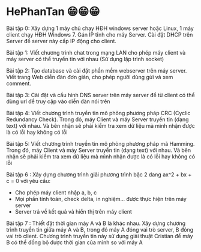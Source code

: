 # HePhanTan 😁😁😁

Bài tập 0: Xây dựng 1 máy chủ chạy HĐH windows server hoặc Linux, 1 máy client chạy HĐH Windows 7. Gán IP tĩnh cho máy Server. Cài đặt DHCP trên Server để server này cấp IP động cho client. 

Bài tập 1: Viết chương trình chat trong mạng LAN cho phép máy client và máy server có thể truyền tin với nhau (Sử dụng lập trình socket)

Bài tập 2: Tạo database và cài đặt phần mềm webserver trên máy server. Viết trang Web diễn đàn đơn giản, cho phép người dùng gửi và xem comment.

Bài tập 3: Cài đặt và cấu hình DNS server trên máy server để từ client có thể dùng url để truy cập vào diễn đàn nói trên

Bài tập 4: Viết chương trình truyền tin mô phỏng phương pháp CRC (Cyclic Redundancy Check). Trong đó, máy Client và máy Server truyền tin (dạng text) với nhau. Và bên nhận sẽ phải kiểm tra xem dữ liệu mà mình nhận được là có lỗi hay không có lỗi

Bài tập 5: Viết chương trình truyền tin mô phỏng phương pháp mã Hamming. Trong đó, máy Client và máy Server truyền tin (dạng text) với nhau. Và bên nhận sẽ phải kiểm tra xem dữ liệu mà mình nhận được là có lỗi hay không có lỗi

Bài tập 6 :  Xây dựng chương trình giải phương trình bậc 2 dang ax^2 + bx + c = 0 với yêu cầu:
 + Cho phép máy client nhập a, b, c
 + Mọi phần tính toán, check delta, in nghiệm... được thực hiện trên máy server
 + Server trả về kết quả và hiển thị trên máy client
 
Bài tập 7 : Thiết đặt thời gian máy A và B là khác nhau. Xây dựng chương trình truyền tin giữa máy A và B, trong đó máy A đóng vai trò server, B đóng vai trò client. Chương trình truyền tin này sử dụng giải thuật Cristian để máy B có thể đồng bộ được thời gian của mình so với máy A
